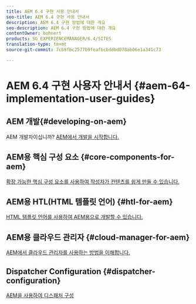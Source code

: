 ```yaml
---
title: AEM 6.4 구현 사용 안내서
seo-title: AEM 6.4 구현 사용 안내서
description: AEM 6.4 구현 방법에 대한 개요
seo-description: AEM 6.4 구현 방법에 대한 개요
contentOwner: bohnert
products: SG_EXPERIENCEMANAGER/6.4/SITES
translation-type: tm+mt
source-git-commit: 7cb8fbc2577b9feafbcbddbd078ab06e1a341c73

---
```



# AEM 6.4 구현 사용자 안내서 {#aem-64-implementation-user-guides}

## AEM 개발{#developing-on-aem}

AEM 개발자이십니까? [AEM에서 개발을 시작합니다.](/help/sites-developing/home.md)

## AEM용 핵심 구성 요소 {#core-components-for-aem}

[확장 가능한 핵심 구성 요소를 사용하여 작성자가 컨텐츠를 쉽게 만들 수 있습니다.](https://docs.adobe.com/content/help/en/experience-manager-core-components/using/introduction.html)

## AEM용 HTL(HTML 템플릿 언어) {#htl-for-aem}

[HTML 템플릿 언어를 사용하여 AEM용으로 개발할 수 있습니다.](https://docs.adobe.com/content/help/en/experience-manager-htl/using/overview.html)

## AEM용 클라우드 관리자 {#cloud-manager-for-aem}

[AEM에서 클라우드 관리자를 사용하는 방법을 이해합니다.](https://docs.adobe.com/content/help/en/experience-manager-cloud-manager/using/introduction-to-cloud-manager.html)

## Dispatcher Configuration {#dispatcher-configuration}

[AEM을 사용하여 디스패처 구성](https://docs.adobe.com/content/help/en/experience-manager-dispatcher/using/dispatcher.html)
